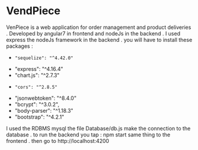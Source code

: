 # VendPiece
 
VenPiece is a web application for order management and product deliveries . 
Developed by angular7 in frontend and nodeJs in the backend . 
I used express the nodeJs framework in the backend . 
you will have to install these packages : 

-     "sequelize": "^4.42.0"
-    "express": "^4.16.4"
-    "chart.js": "^2.7.3"
-     "cors": "^2.8.5"
-    "jsonwebtoken": "^8.4.0"
-    "bcrypt": "^3.0.2",
-    "body-parser": "^1.18.3"
-    "bootstrap": "^4.2.1"


I used the RDBMS  mysql the file Database/db.js make the connection to the database . 
to run the backend you tap :  npm start 
same thing to the frontend . 
then go to http://localhost:4200

